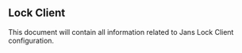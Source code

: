 ## Lock Client

This document will contain all information related to Jans Lock Client
configuration.
